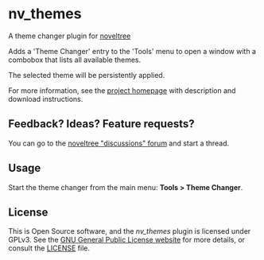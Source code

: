 # nv_themes

A theme changer plugin for [noveltree](https://peter88213.github.io/noveltree)


Adds a 'Theme Changer' entry to the 'Tools' menu to open a window with a combobox that lists all available themes. 

The selected theme will be persistently applied.  

For more information, see the [project homepage](https://peter88213.github.io/nv_themes) with description and download instructions.

## Feedback? Ideas? Feature requests?

You can go to the [noveltree "discussions" forum](https://github.com/peter88213/noveltree/discussions) and start a thread.

## Usage

Start the theme changer from the main menu: **Tools > Theme Changer**.

## License

This is Open Source software, and the *nv_themes* plugin is licensed under GPLv3. See the
[GNU General Public License website](https://www.gnu.org/licenses/gpl-3.0.en.html) for more
details, or consult the [LICENSE](https://github.com/peter88213/nv_themes/blob/main/LICENSE) file.

